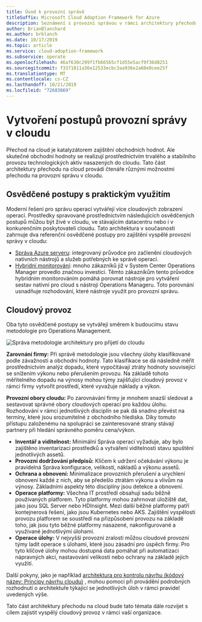 ```yaml
---
title: Úvod k provozní správě
titleSuffix: Microsoft Cloud Adoption Framework for Azure
description: Seznámení s provozní správou v rámci architektury přechodu na cloud
author: BrianBlanchard
ms.author: brblanch
ms.date: 10/17/2019
ms.topic: article
ms.service: cloud-adoption-framework
ms.subservice: operate
ms.openlocfilehash: 46af630c299f1fb66565cf1d55e5acf9f36d8251
ms.sourcegitcommit: f3371811a36e12533ecbc3aa936e2a68e0cee25f
ms.translationtype: MT
ms.contentlocale: cs-CZ
ms.lasthandoff: 10/21/2019
ms.locfileid: "72683669"
---
```

# <a name="establishing-operational-management-practices-in-the-cloud"></a>Vytvoření postupů provozní správy v cloudu

Přechod na cloud je katalyzátorem zajištění obchodních hodnot. Ale skutečné obchodní hodnoty se realizují prostřednictvím trvalého a stabilního provozu technologických aktiv nasazených do cloudu. Tato část architektury přechodu na cloud provádí čtenáře různými možnostmi přechodu na provozní správu v cloudu.

## <a name="actionable-best-practices"></a>Osvědčené postupy s praktickým využitím

Moderní řešení pro správu operací vytvářejí více cloudových zobrazení operací. Prostředky spravované prostřednictvím následujících osvědčených postupů můžou být živé v cloudu, ve stávajícím datacentru nebo i v konkurenčním poskytovateli cloudu. Tato architektura v současnosti zahrnuje dva referenční osvědčené postupy pro zajištění vyspělé provozní správy v cloudu:

- [Správa Azure serveru](./azure-server-management/index.md): integrovaný průvodce pro začlenění cloudových nativních nástrojů a služeb potřebných ke správě operací.
- [Hybridní monitorování](./monitor/index.md): mnoho zákazníků již v System Center Operations Manager provedlo značnou investici. Těmto zákazníkům tento průvodce hybridním monitorováním pomáhá porovnat nástroje pro vytváření sestav nativní pro cloud s nástroji Operations Manageru. Toto porovnání usnadňuje rozhodování, které nástroje využít pro provozní správu.

## <a name="cloud-operations"></a>Cloudový provoz

Oba tyto osvědčené postupy se vytvářejí směrem k budoucímu stavu metodologie pro Operations Management.

![Správa metodologie architektury pro přijetí do cloudu](../_images/manage/caf-manage.png)

**Zarovnání firmy:** Při správě metodologie jsou všechny úlohy klasifikované podle závažnosti a obchodní hodnoty. Tato klasifikace se dá následně měřit prostřednictvím analýz dopadu, které vypočítávají ztráty hodnoty související se snížením výkonu nebo přerušením provozu. Na základě tohoto měřitelného dopadu na výnosy mohou týmy zajišťující cloudový provoz v rámci firmy vytvořit prostředí, které vyvažuje náklady a výkon.

**Provozní obory cloudu:** Po zarovnávání firmy je mnohem snazší sledovat a sestavovat správné obory cloudových operací pro každou úlohu. Rozhodování v rámci jednotlivých disciplín se pak dá snadno převést na termíny, které jsou srozumitelné z obchodního hlediska. Díky tomuto přístupu založenému na spolupráci se zainteresované strany stávají partnery při hledání správného poměru cena/výkon.

- **Inventář a viditelnost:** Minimální Správa operací vyžaduje, aby bylo zajištěno inventarizaci prostředků a vytváření viditelnosti stavu spuštění jednotlivých assetů.
- **Provozní dodržování předpisů:** Klíčem k udržení očekávání výkonu je pravidelná Správa konfigurace, velikosti, nákladů a výkonu assetů.
- **Ochrana a obnovení:** Minimalizace provozních přerušení a urychlení obnovení každé z nich, aby se předešlo ztrátám výkonu a vlivům na výnosy. Základními aspekty této disciplíny jsou detekce a obnovení.
- **Operace platformy:** Všechna IT prostředí obsahují sadu běžně používaných platforem. Tyto platformy mohou zahrnovat úložiště dat, jako jsou SQL Server nebo HDInsight. Mezi další běžné platformy patří kontejnerová řešení, jako jsou Kubernetes nebo AKS. Zajištění vyspělosti provozu platforem se soustředí na přizpůsobení provozu na základě toho, jak jsou tyto běžné platformy nasazené, nakonfigurované a využívané jednotlivými úlohami.
- **Operace úlohy:** V nejvyšší provozní zralosti můžou cloudové provozní týmy ladit operace s úlohami, které jsou zásadní pro úspěch firmy. Pro tyto klíčové úlohy mohou dostupná data pomáhat při automatizaci nápravných akcí, nastavování velikosti nebo ochrany na základě jejich využití.

Další pokyny, jako je například [architektura pro kontrolu návrhu (kódový název: Principy návrhu cloudu)](https://docs.microsoft.com/azure/architecture/reliability) , mohou pomoci při provádění podrobných rozhodnutí o architektuře týkající se jednotlivých úloh v rámci pravidel uvedených výše.

Tato část architektury přechodu na cloud bude tato témata dále rozvíjet s cílem zajistit vyspělý cloudový provoz v rámci vaší organizace.

